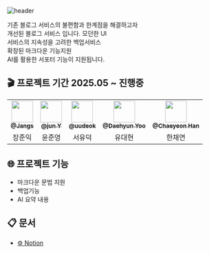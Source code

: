![header](https://capsule-render.vercel.app/api?type=waving&color=5B53E8&height=150&section=footer&text=Prolog&fontAlign=50&fontAlignY=75&fontColor=F5F8FF&fontSize=35&descAlign=92&descAlignY=7&descSize=102)

기존 블로그 서비스의 불편함과 한계점을 해결하고자\
개선된 블로그 서비스 입니다. 모던한 UI\
서비스의 지속성을 고려한 백업서비스\
확장된 마크다운 기능지원\
 AI를 활용한 서포터 기능이 지원됩니다.

## 🎬 프로젝트 기간 2025.05 ~ 진행중
<div align=center>
<table>
    <tr>
     <td align="center"><a href="https://github.com/JangIkIk?tab=repositories"><img src=https://avatars.githubusercontent.com/u/108041161?v=4 width="50px;" alt=""/><br /><sub><b>@Jangs</b></sub></a><br /></td>
     <td align="center"><a href="https://github.com/mjhn010"><img src=https://avatars.githubusercontent.com/u/120008573?v=4 width="50px;" alt=""/><br /><sub><b>@jun Y</b></sub></a><br /></td>
     <td align="center"><a href="https://github.com/uudeok/"><img src=https://avatars.githubusercontent.com/u/128568494?v=4 width="50px;" alt=""/><br /><sub><b>@uudeok</b></sub></a><br /></td>
     <td align="center"><a href="https://github.com/Yooodh"><img src=https://avatars.githubusercontent.com/u/93702328?v=4 width="50px;" alt=""/><br /><sub><b>@Daehyun Yoo</b></sub></a><br /></td>
     <td align="center"><a href="https://github.com/imi21123"><img src=https://avatars.githubusercontent.com/u/91395969?v=4 width="50px;" alt=""/><br /><sub><b>@Chaeyeon Han</b></sub></a><br /></td>
    </tr>
    <td align="center">장준익</td>
    <td align="center">윤준영</td>
    <td align="center">서유덕</td>
    <td align="center">유대현</td>
    <td align="center">한채연</td>
</tr>
</table>
</div>

## 🌐 프로젝트 기능
- 마크다운 문법 지원
- 백업기능
- AI 요약 내용

## 📋 문서
- [⚙️ Notion](https://www.notion.so/likelion/Prolog-5-1ec44860a4f4800cb769c8e1ba72935d#75f5282115c34e35b2a13cd36ba25167)



